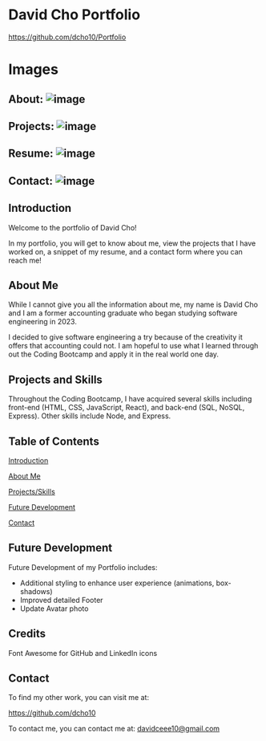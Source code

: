 # David Cho Portfolio

https://github.com/dcho10/Portfolio

# Images

## About: ![image](https://github.com/dcho10/Portfolio/assets/153252185/421fbe64-4ae9-4c9a-b1de-0a926b0193ed)
## Projects: ![image](https://github.com/dcho10/Portfolio/assets/153252185/0c2dc0db-3e8e-44ee-9a6e-2db715f9a2f2)
## Resume: ![image](https://github.com/dcho10/Portfolio/assets/153252185/b4cf4ee2-76ea-4b7e-904d-6d7dca55411d)
## Contact: ![image](https://github.com/dcho10/Portfolio/assets/153252185/3a090171-2298-4526-96e4-45ce6dd86588)

## Introduction

Welcome to the portfolio of David Cho!

In my portfolio, you will get to know about me, view the projects that I have worked on, a snippet of my resume, and a contact form where you can reach me!

## About Me

While I cannot give you all the information about me, my name is David Cho and I am a former accounting graduate who began studying software engineering in 2023. 

I decided to give software engineering a try because of the creativity it offers that accounting could not. I am hopeful to use what I learned through out the Coding Bootcamp and apply it in the real world one day.

## Projects and Skills

Throughout the Coding Bootcamp, I have acquired several skills including front-end (HTML, CSS, JavaScript, React), and back-end (SQL, NoSQL, Express). Other skills include Node, and Express.
  
## Table of Contents

  [Introduction](#introduction)
  
  [About Me](#about-me)

  [Projects/Skills](#projects)
    
  [Future Development](#future-development)
  
  [Contact](#contact)
    
## Future Development

  Future Development of my Portfolio includes: 
  - Additional styling to enhance user experience (animations, box-shadows)
  - Improved detailed Footer
  - Update Avatar photo

## Credits

  Font Awesome for GitHub and LinkedIn icons

## Contact

To find my other work, you can visit me at:

https://github.com/dcho10

To contact me, you can contact me at: davidceee10@gmail.com

